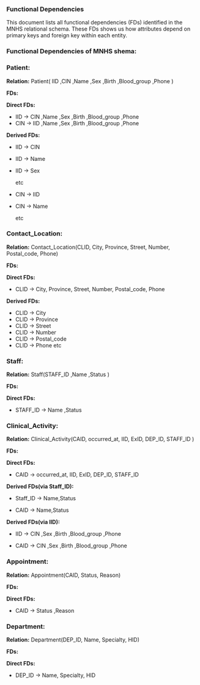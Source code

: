  ### Functional Dependencies 

This document lists all functional dependencies (FDs) identified in the MNHS relational schema.
These FDs shows us how attributes depend on primary keys and foreign key within each entity.

### Functional Dependencies of MNHS shema:

### Patient:

**Relation:** Patient( IID ,CIN ,Name ,Sex ,Birth ,Blood_group ,Phone )

**FDs:**

 **Direct FDs:**
 
 - IID &rarr; CIN ,Name ,Sex ,Birth ,Blood_group ,Phone
 - CIN &rarr; IID ,Name ,Sex ,Birth ,Blood_group ,Phone

 **Derived FDs:**
 - IID &rarr; CIN
 - IID &rarr; Name
 - IID &rarr; Sex

   etc
   
 - CIN &rarr; IID
 - CIN &rarr; Name

   etc

   
### Contact_Location:

**Relation:** Contact_Location(CLID, City, Province, Street, Number, Postal_code, Phone)

**FDs:**

**Direct FDs:**
- CLID → City, Province, Street, Number, Postal_code, Phone

**Derived FDs:**
- CLID → City
- CLID → Province
- CLID → Street
- CLID → Number
- CLID → Postal_code
- CLID → Phone
  etc

### Staff:

**Relation:** Staff(STAFF_ID ,Name ,Status )

**FDs:**

 **Direct FDs:**
 
 - STAFF_ID &rarr; Name ,Status
   
### Clinical_Activity:

**Relation:** Clinical_Activity(CAID, occurred_at, IID, ExID, DEP_ID, STAFF_ID )

**FDs:**

 **Direct FDs:**
 
 - CAID &rarr; occurred_at, IID, ExID, DEP_ID, STAFF_ID

 **Derived FDs(via Staff_ID):**
 
 - Staff_ID &rarr; Name,Status
   
 - CAID &rarr; Name,Status
   
 **Derived FDs(via IID):**
 
 - IID &rarr; CIN ,Sex ,Birth ,Blood_group ,Phone 
   
 - CAID &rarr; CIN ,Sex ,Birth ,Blood_group ,Phone

### Appointment:

**Relation:** Appointment(CAID, Status, Reason)

**FDs:**

 **Direct FDs:**
 
 - CAID &rarr; Status ,Reason

### Department:

**Relation:** Department(DEP_ID, Name, Specialty, HID)

**FDs:**

 **Direct FDs:**
 
 - DEP_ID &rarr; Name, Specialty, HID
